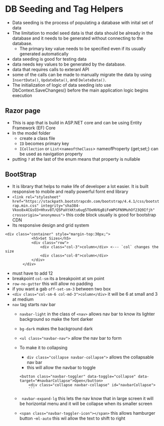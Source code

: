 # DB Seeding and Tag Helpers

- Data seeding is the process of populating a database with inital set of data
- The limitation to model seed data is that data should be already in the database and it needs to be generated without connecting to the database. 
    - The primary key value needs to be specified even if its usually generated automatically
- data seeding is good for testing data
- data needs key values to be generated by the database.
- data that requires calls to exteranl API
- some of the calls can be made to manually migrate the data by using `InsertData()`, `UpdateData()`, and `DeleteData()`. 
- The initialization of logic of data seeding isto use DbContext.SaveChanges() before the main application logic begins execution

## Razor page
- This is app that is build in ASP.NET core and can be using Entity Framework (EF) Core
- In the model folder
     - create a class file
     - `ID` becomes primary key
     - `ICollection` or `List`<`nameoftheClass`> nameofProperty {get;set;} can be used as navigation property
- putting `?` at the last of the enum means that property is nullable

## BootStrap
- It is library that helps to make life of developer a lot easier. It is built responsive to mobile and really powerful fornt end library
- `<link rel="stylesheet" href="https://stackpath.bootstrapcdn.com/bootstrap/4.4.1/css/bootstrap.min.css" integrity="sha384-Vkoo8x4CGsO3+Hhxv8T/Q5PaXtkKtu6ug5TOeNV6gBiFeWPGFN9MuhOf23Q9Ifjh" crossorigin="anonymous">` this code block usually is good for bootstrap CDN
- Its responsive design and grid system
```
<div class="container" style="margin-top:30px;">
            <h5>Set Sizes</h5>
            <div class="row">
                <div class="col-3">column</div> <--- `col` changes the size
                <div class="col-8">column</div>
            </div>
        </div>
```
- must have to add 12
- breakpoint `col-sm` its a breakpoint at sm point
- `row-no-gutter` this will allow no padding
- if you want a gab `off-set-sm-3` between two box
- `<div class="col-sm-6 col-md-3">column</div>` it will be 6 at small and 3 at medium
- `nav` tag starts nav bar
    -  `navbar-light` in the class of `<nav>` allows nav bar to know its lighter background so make the font darker
    - `bg-dark` makes the background dark
    -  `<ul class="navbar-nav">` allow the nav bar to form
    - To make it to collapsing 
        - `div class="collapse navbar-collapse">` allows the collapsable nav bar
        - this will allow the navbar to toggle

        ```
        <button class="navbar-toggler" data-toggle="collapse" data-target="#navbarCollapse">Open</button>
            <div class="collapse navbar-collapse" id="navbarCollapse">
            ```
    - ` navbar-expand-lg` this lets the nav know that in large screen it will be horizontal menu and it will be collapse when its smaller screen
    - `<span class="navbar-toggler-icon"></span>` this allows hamburger button
    -`ml-auto` this wil allow the text to shift to right